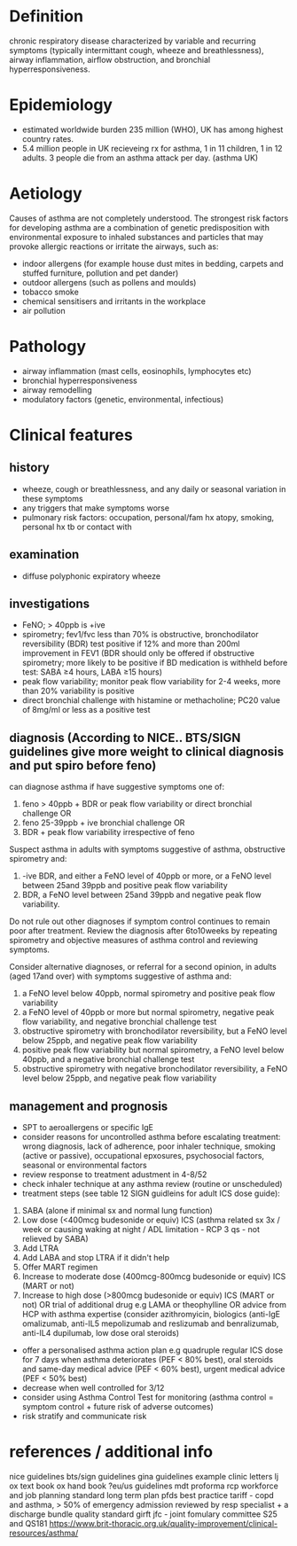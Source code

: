 ﻿# Definition

chronic respiratory disease characterized by variable and recurring symptoms (typically intermittant cough, wheeze and breathlessness), airway inflammation, airflow obstruction, and bronchial hyperresponsiveness.

# Epidemiology

- estimated worldwide burden 235 million (WHO), UK has among highest country rates.
- 5.4 million people in UK recieveing rx for asthma, 1 in 11 children, 1 in 12 adults. 3 people die from an asthma attack per day. (asthma UK)

# Aetiology

Causes of asthma are not completely understood. The strongest risk factors for developing asthma are a combination of genetic predisposition with environmental exposure to inhaled substances and particles that may provoke allergic reactions or irritate the airways, such as:

- indoor allergens (for example house dust mites in bedding, carpets and stuffed furniture, pollution and pet dander)
- outdoor allergens (such as pollens and moulds)
- tobacco smoke
- chemical sensitisers and irritants in the workplace
- air pollution

# Pathology

- airway inflammation (mast cells, eosinophils, lymphocytes etc)
- bronchial hyperresponsiveness
- airway remodelling
- modulatory factors (genetic, environmental, infectious)

# Clinical features

## history

- wheeze, cough or breathlessness, and any daily or seasonal variation in these symptoms 
- any triggers that make symptoms worse 
- pulmonary risk factors: occupation, personal/fam hx atopy, smoking, personal hx tb or contact with

## examination

- diffuse polyphonic expiratory wheeze

## investigations

- FeNO; > 40ppb is +ive
- spirometry; fev1/fvc less than 70% is obstructive, bronchodilator reversibility (BDR) test positive if 12% and more than 200ml improvement in FEV1 (BDR should only be offered if obstructive spirometry; more likely to be positive if BD
medication is withheld before test: SABA ≥4 hours, LABA ≥15 hours)
- peak flow variability; monitor peak flow variability for 2-4 weeks, more than 20% variability is positive
- direct bronchial challenge with histamine or methacholine; PC20 value of 8mg/ml or less as a positive test

## diagnosis (According to NICE.. BTS/SIGN guidelines give more weight to clinical diagnosis and put spiro before feno)

can diagnose asthma if have suggestive symptoms one of:
1. feno > 40ppb + BDR or peak flow variability or direct bronchial challenge OR
2. feno 25-39ppb + ive bronchial challenge OR
3. BDR + peak flow variability irrespective of feno

Suspect asthma in adults with symptoms suggestive of asthma, obstructive spirometry and: 
1. -ive BDR, and either a FeNO level of 40ppb or more, or a FeNO level between 25and 39ppb and positive peak flow variability
2. BDR, a FeNO level between 25and 39ppb and negative peak flow variability. 

Do not rule out other diagnoses if symptom control continues to remain poor after treatment. Review the diagnosis after 6to10weeks by repeating spirometry and objective measures of asthma control and reviewing symptoms. 

Consider alternative diagnoses, or referral for a second opinion, in adults (aged 17and over) with symptoms suggestive of asthma and: 
1. a FeNO level below 40ppb, normal spirometry and positive peak flow variability
2. a FeNO level of 40ppb or more but normal spirometry, negative peak flow variability, and negative bronchial challenge test
3. obstructive spirometry with bronchodilator reversibility, but a FeNO level below 25ppb, and negative peak flow variability
4. positive peak flow variability but normal spirometry, a FeNO level below 40ppb, and a negative bronchial challenge test
5. obstructive spirometry with negative bronchodilator reversibility, a FeNO level below 25ppb, and negative peak flow variability 

## management and prognosis

- SPT to aeroallergens or specific IgE 
- consider reasons for uncontrolled asthma before escalating treatment: wrong diagnosis, lack of adherence, poor inhaler technique, smoking (active or passive), occupational epxosures, psychosocial factors, seasonal or environmental factors
- review response to treatment adustment in 4-8/52
- check inhaler technique at any asthma review (routine or unscheduled)
- treatment steps (see table 12 SIGN guidleins for adult ICS dose guide): 
1. SABA (alone if minimal sx and normal lung function)
2. Low dose (<400mcg budesonide or equiv) ICS (asthma related sx 3x / week or causing waking at night / ADL limitation - RCP 3 qs - not relieved by SABA)
3. Add LTRA
4. Add LABA and stop LTRA if it didn't help
5. Offer MART regimen
6. Increase to moderate dose (400mcg-800mcg budesonide or equiv) ICS (MART or not)
7. Increase to high dose (>800mcg budesonide or equiv) ICS (MART or not) OR trial of additional drug e.g LAMA or theophylline OR advice from HCP with asthma expertise (consider azithromyicin, biologics (anti-IgE omalizumab, anti-IL5 mepolizumab and reslizumab and benralizumab, anti-IL4 dupilumab, low dose oral steroids)  
- offer a personalised asthma action plan e.g quadruple regular ICS dose for 7 days when asthma deteriorates (PEF < 80% best), oral steroids and same-day medical advice (PEF < 60% best), urgent medical advice (PEF < 50% best)
- decrease when well controlled for 3/12
- consider using Asthma Control Test for monitoring (asthma control = symptom control + future risk of adverse outcomes)
- risk stratify and communicate risk 
 

# references / additional info
nice guidelines
bts/sign guidelines
gina guidelines
example clinic letters
lj
ox text book
ox hand book
?eu/us guidelines
mdt proforma
rcp workforce and job planning standard
long term plan
pfds
best practice tariff - copd and asthma, > 50% of emergency admission reviewed by resp specialist + a discharge bundle
quality standard
girft 
jfc - joint fomulary committee
S25 and QS181
https://www.brit-thoracic.org.uk/quality-improvement/clinical-resources/asthma/
